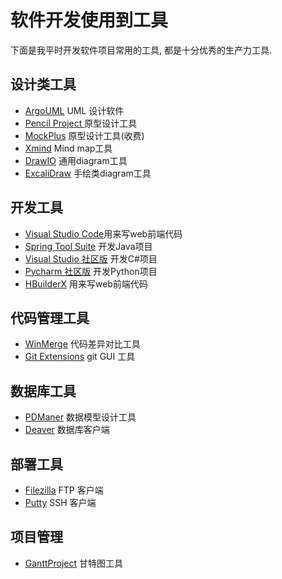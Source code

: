 # 软件开发使用到工具


下面是我平时开发软件项目常用的工具, 都是十分优秀的生产力工具.  

## 设计类工具
- [ArgoUML](https://argouml-tigris-org.github.io/tigris/argouml/) UML 设计软件 
- [Pencil Project ](https://pencil.evolus.vn/) 原型设计工具
- [MockPlus](https://www.mockplus.cn/?hmsr=360m)  原型设计工具(收费)
- [Xmind](https://xmind.cn/) Mind map工具
- [DrawIO](https://draw.io/index.html) 通用diagram工具
- [ExcaliDraw](https://excalidraw.com/) 手绘类diagram工具

## 开发工具
- [Visual Studio Code](https://code.visualstudio.com/)用来写web前端代码 
- [Spring Tool Suite](https://spring.io/tools/) 开发Java项目
- [Visual Studio 社区版](https://visualstudio.microsoft.com/zh-hans/downloads/) 开发C#项目
- [Pycharm 社区版](https://www.jetbrains.com/pycharm/download/#section=windows) 开发Python项目
- [HBuilderX](https://dcloud.io/hbuilderx.html) 用来写web前端代码 

## 代码管理工具
- [WinMerge](https://winmerge.org/) 代码差异对比工具
- [Git Extensions](https://gitextensions.github.io/) git GUI 工具

## 数据库工具
- [PDManer](https://www.oschina.net/p/pdmaner) 数据模型设计工具  
- [Deaver](https://dbeaver.io/) 数据库客户端 

## 部署工具
- [Filezilla](https://filezilla-project.org/) FTP 客户端
- [Putty](https://www.chiark.greenend.org.uk/~sgtatham/putty/latest.html) SSH 客户端

## 项目管理
- [GanttProject](https://www.ganttproject.biz/) 甘特图工具 
